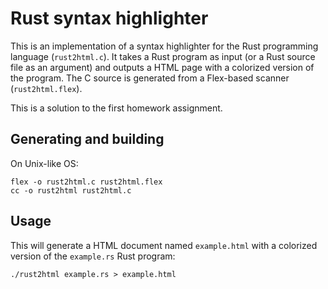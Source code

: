 # Rust syntax highlighter

This is an implementation of a syntax highlighter for the Rust programming language (`rust2html.c`).  It takes a Rust program as input (or a Rust source file as an argument) and outputs a HTML page with a colorized version of the program.  The C source is generated from a Flex-based scanner (`rust2html.flex`).

This is a solution to the first homework assignment.

## Generating and building

On Unix-like OS:

    flex -o rust2html.c rust2html.flex
    cc -o rust2html rust2html.c

## Usage

This will generate a HTML document named `example.html` with a colorized version of the `example.rs` Rust program:

    ./rust2html example.rs > example.html